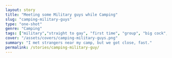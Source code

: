 ```yaml
---
layout: story
title: "Meeting some Military guys while Camping"
slug: "camping-military-guys"
type: "one-shot"
genre: "Camping"
tags: ["military","straight to gay", "first time", "group", "big cock", "hunk", "outdoor", "breeding"]
cover: "/assets/covers/camping-military-guys.png"
summary: "I met strangers near my camp, but we got close, fast."
permalink: /stories/camping-military-guy/
---
```

